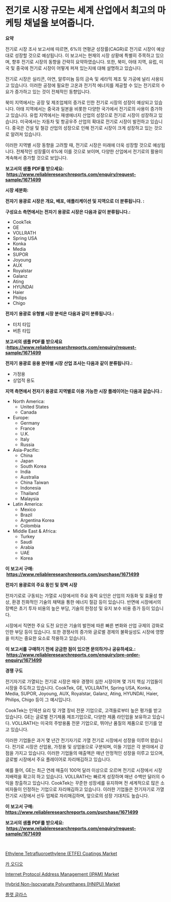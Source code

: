 <p><h1>전기로 시장 규모는 세계 산업에서 최고의 마케팅 채널을 보여줍니다.</h1></p><p><strong>요약</strong></p>
<p><p>전기로 시장 조사 보고서에 따르면, 6%의 연평균 성장률(CAGR)로 전기로 시장이 예상대로 성장할 것으로 예상됩니다. 이 보고서는 현재의 시장 상황에 특별히 주목하고 있으며, 향후 전기로 시장의 동향을 간략히 요약하였습니다. 또한, 북미, 아태 지역, 유럽, 미국 및 중국에 전기로 시장이 어떻게 퍼져 있는지에 대해 설명하고 있습니다.</p><p>전기로 시장은 실리콘, 아연, 알루미늄 등의 금속 및 세라믹 제조 및 가공에 널리 사용되고 있습니다. 이러한 공정에 필요한 고온과 전기적 에너지를 제공할 수 있는 전기로의 수요가 증가하고 있는 것이 전체적인 동향입니다.</p><p>북미 지역에서는 공장 및 제조업체의 증가로 인한 전기로 시장의 성장이 예상되고 있습니다. 아태 지역에서는 중국과 일본을 비롯한 다양한 국가에서 전기로의 사용이 증가하고 있습니다. 유럽 지역에서는 재생에너지 산업의 성장으로 전기로 시장이 성장하고 있습니다. 미국에서는 자동차 및 항공우주 산업의 확대로 전기로 시장이 발전하고 있습니다. 중국은 건설 및 철강 산업의 성장으로 인해 전기로 시장이 크게 성장하고 있는 것으로 알려져 있습니다.</p><p>이러한 지역별 시장 동향을 고려할 때, 전기로 시장은 미래에 더욱 성장할 것으로 예상됩니다. 전체적인 성장률이 6%에 이를 것으로 보이며, 다양한 산업에서 전기로의 활용이 계속해서 증가할 것으로 보입니다.</p></p>
<p><strong>보고서의 샘플 PDF를 받으세요: &nbsp;<a href="https://www.reliableresearchreports.com/enquiry/request-sample/1671499">https://www.reliableresearchreports.com/enquiry/request-sample/1671499</a></strong></p>
<p><strong>시장 세분화:</strong></p>
<p><strong> 전자기 용광로 시장은 개요, 배포, 애플리케이션 및 지역으로 더 분류됩니다. :</strong></p>
<p><strong>구성요소 측면에서는 전자기 용광로 시장은 다음과 같이 분류됩니다.:</strong></p>
<p><ul><li>CookTek</li><li>GE</li><li>VOLLRATH</li><li>Spring USA</li><li>Konka</li><li>Media</li><li>SUPOR</li><li>Joyoung</li><li>AUX</li><li>Royalstar</li><li>Galanz</li><li>Ating</li><li>HYUNDAI</li><li>Haier</li><li>Philips</li><li>Chigo</li></ul></p>
<p><strong> 전자기 용광로 유형별 시장 분석은 다음과 같이 분류됩니다.:</strong></p>
<p><ul><li>터치 타입</li><li>버튼 타입</li></ul></p>
<p><strong>보고서의 샘플 PDF를 받으세요 :<a href="https://www.reliableresearchreports.com/enquiry/request-sample/1671499">https://www.reliableresearchreports.com/enquiry/request-sample/1671499</a></strong></p>
<p><strong> 전자기 용광로 응용 분야별 시장 산업 조사는 다음과 같이 분류됩니다.:</strong></p>
<p><ul><li>가정용</li><li>상업적 용도</li></ul></p>
<p><strong>지역 측면에서 전자기 용광로 지역별로 이용 가능한 시장 플레이어는 다음과 같습니다.:</strong></p>
<p><ul>
    <li>
        North America:
        <ul>
            <li>United States</li>
            <li>Canada</li>
        </ul>
    </li>
    <li>
        Europe:
        <ul>
            <li>Germany</li>
            <li>France</li>
            <li>U.K.</li>
            <li>Italy</li>
            <li>Russia</li>
        </ul>
    </li>
    <li>
        Asia-Pacific:
        <ul>
            <li>China</li>
            <li>Japan</li>
            <li>South Korea</li>
            <li>India</li>
            <li>Australia</li>
            <li>China Taiwan</li>
            <li>Indonesia</li>
            <li>Thailand</li>
            <li>Malaysia</li>
        </ul>
    </li>
    <li>
        Latin America:
        <ul>
            <li>Mexico</li>
            <li>Brazil</li>
            <li>Argentina Korea</li>
            <li>Colombia</li>
        </ul>
    </li>
    <li>
        Middle East & Africa:
        <ul>
            <li>Turkey</li>
            <li>Saudi</li>
            <li>Arabia</li>
            <li>UAE</li>
            <li>Korea</li>
        </ul>
    </li>
    </ul></p>
<p><strong>이 보고서 구매: &nbsp;<a href="https://www.reliableresearchreports.com/purchase/1671499">https://www.reliableresearchreports.com/purchase/1671499</a></strong></p>
<p><strong>전자기 용광로의 주요 동인 및 장벽 시장</strong></p>
<p><p>전자기로로 구동되는 가열로 시장에서의 주요 동력 요인은 산업의 자동화 및 효율성 향상, 환경 친화적인 기술의 채택을 통한 에너지 절감 등이 있습니다. 반면에 시장에서의 장벽은 초기 투자 비용의 높은 부담, 기술의 한정성 및 유지 보수 비용 증가 등이 있습니다.</p><p>시장에서 직면한 주요 도전 요인은 기술의 발전에 따른 빠른 변화와 산업 규제의 강화로 인한 부담 등이 있습니다. 또한 경쟁사의 증가와 글로벌 경제의 불확실성도 시장에 영향을 미치는 중요한 요소로 작용하고 있습니다.</p></p>
<p><strong>이 보고서를 구매하기 전에 궁금한 점이 있으면 문의하거나 공유하세요.: &nbsp;<a href="https://www.reliableresearchreports.com/enquiry/pre-order-enquiry/1671499">https://www.reliableresearchreports.com/enquiry/pre-order-enquiry/1671499</a></strong></p>
<p><strong>경쟁 구도</strong></p>
<p><p>전기자기로 가열되는 전기로 시장은 매우 경쟁이 심한 시장이며 몇 가지 핵심 기업들이 시장을 주도하고 있습니다. CookTek, GE, VOLLRATH, Spring USA, Konka, Media, SUPOR, Joyoung, AUX, Royalstar, Galanz, Ating, HYUNDAI, Haier, Philips, Chigo 등이 그 예시입니다.</p><p>CookTek는 인덱션 요리 및 가열 장비 전문 기업으로, 고객들로부터 높은 평가를 받고 있습니다. GE는 글로벌 전기제품 제조기업으로, 다양한 제품 라인업을 보유하고 있습니다. VOLLRATH는 미국의 주방용품 전문 기업으로, 뛰어난 품질의 제품으로 인기를 얻고 있습니다.</p><p>이러한 기업들은 과거 몇 년간 전기자기로 가열 전기로 시장에서 성장을 이루어 왔습니다. 전기로 시장은 산업용, 가정용 및 상업용으로 구분되며, 이들 기업은 각 분야에서 강점을 가지고 있습니다. 이러한 기업들의 매출액은 매년 안정적인 성장을 이루고 있으며, 글로벌 시장에서 주요 플레이어로 자리매김하고 있습니다.</p><p>예를 들어, GE는 최근 연례 매출이 100억 달러 이상으로 오르며 전기로 시장에서 시장 지배력을 확고히 하고 있습니다. VOLLRATH는 빠르게 성장하며 매년 수백만 달러의 수익을 창출하고 있습니다. CookTek는 꾸준한 성장세를 유지하며 전 세계적으로 많은 소비자들이 인정하는 기업으로 자리매김하고 있습니다. 이러한 기업들은 전기자기로 가열 전기로 시장에서 선두 업체로 자리매김하며, 앞으로의 성장 기대치도 높습니다.</p></p>
<p><strong>이 보고서 구매: &nbsp; <a href="https://www.reliableresearchreports.com/purchase/1671499">https://www.reliableresearchreports.com/purchase/1671499</a></strong></p>
<p><strong>보고서의 샘플 PDF를 받으세요: &nbsp;<a href="https://www.reliableresearchreports.com/enquiry/request-sample/1671499">https://www.reliableresearchreports.com/enquiry/request-sample/1671499</a></strong><strong></strong></p>
<p>&nbsp;</p>
<p><p><a href="https://github.com/BryceTownsendr/Market-Research-Report-List-3/blob/main/ethylene-tetrafluoroethylene-etfe-coatings-market.md">Ethylene Tetrafluoroethylene (ETFE) Coatings Market</a></p><p><a href="https://github.com/vskv4779xr1/Market-Research-Report-List-1/blob/main/9378595194277.md">카 오디오</a></p><p><a href="https://issuu.com/reportprime-2/docs/internet-protocol-address-management-ipam-market-s">Internet Protocol Address Management (IPAM) Market</a></p><p><a href="https://github.com/mahnoor2003/Market-Research-Report-List-3/blob/main/hybrid-non-isocyanate-polyurethanes-hnipu-market.md">Hybrid Non-Isocyanate Polyurethanes (HNIPU) Market</a></p><p><a href="https://medium.com/@fernandotryo5lson96765/%ED%8F%89%ED%8C%90-%EC%9C%A0%EB%A6%AC-%EC%8B%9C%EC%9E%A5-%EC%9C%A0%ED%98%95-%EC%9D%91%EC%9A%A9-%EB%B0%8F-%EC%A7%80%EB%A6%AC%EC%97%90-%EB%8C%80%ED%95%9C-%ED%8F%AC%EA%B4%84%EC%A0%81%EC%9D%B8-%ED%8F%89%EA%B0%80-ea23bfbb673a">플랫 글라스</a></p></p>